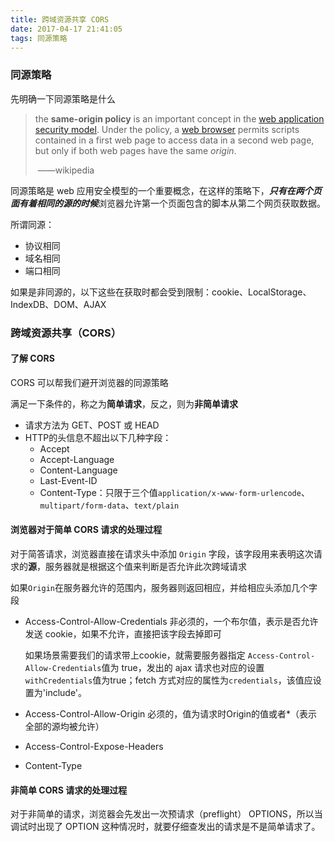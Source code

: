 ```yaml
---
title: 跨域资源共享 CORS
date: 2017-04-17 21:41:05
tags: 同源策略
---
```


### 同源策略

先明确一下同源策略是什么

> the **same-origin policy** is an important concept in the [web application](https://en.wikipedia.org/wiki/Web_application) [security model](https://en.wikipedia.org/wiki/Computer_security_model). Under the policy, a [web browser](https://en.wikipedia.org/wiki/Web_browser_engine) permits scripts contained in a first web page to access data in a second web page, but only if both web pages have the same *origin*.                                                            
>
> ​                                                                                                                                                           ——wikipedia

同源策略是 web 应用安全模型的一个重要概念，在这样的策略下，***只有在两个页面有着相同的源的时候***浏览器允许第一个页面包含的脚本从第二个网页获取数据。

所谓同源：

- 协议相同
- 域名相同
- 端口相同

如果是非同源的，以下这些在获取时都会受到限制：cookie、LocalStorage、IndexDB、DOM、AJAX

### 跨域资源共享（CORS）

#### 了解 CORS

CORS 可以帮我们避开浏览器的同源策略

满足一下条件的，称之为**简单请求**，反之，则为**非简单请求**

- 请求方法为 GET、POST 或 HEAD
- HTTP的头信息不超出以下几种字段：
  - Accept
  - Accept-Language
  - Content-Language
  - Last-Event-ID
  - Content-Type：只限于三个值`application/x-www-form-urlencode`、`multipart/form-data`、`text/plain`

#### 浏览器对于简单 CORS 请求的处理过程

对于简答请求，浏览器直接在请求头中添加 `Origin` 字段，该字段用来表明这次请求的**源**，服务器就是根据这个值来判断是否允许此次跨域请求

如果`Origin`在服务器允许的范围内，服务器则返回相应，并给相应头添加几个字段

- Access-Control-Allow-Credentials 非必须的，一个布尔值，表示是否允许发送 cookie，如果不允许，直接把该字段去掉即可

  如果场景需要我们的请求带上cookie，就需要服务器指定 `Access-Control-Allow-Credentials`值为 true，发出的 ajax 请求也对应的设置`withCredentials`值为true；fetch 方式对应的属性为`credentials`，该值应设置为'include'。


- Access-Control-Allow-Origin 必须的，值为请求时Origin的值或者*（表示全部的源均被允许）
- Access-Control-Expose-Headers
- Content-Type

#### 非简单 CORS 请求的处理过程

对于非简单的请求，浏览器会先发出一次预请求（preflight） OPTIONS，所以当调试时出现了 OPTION 这种情况时，就要仔细查发出的请求是不是简单请求了。
